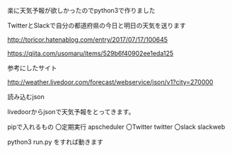 楽に天気予報が欲しかったのでpython3で作りました

TwitterとSlackで自分の都道府県の今日と明日の天気を送ります


http://toricor.hatenablog.com/entry/2017/07/17/100645

https://qiita.com/usomaru/items/529b6f40902ee1eda125

参考にしたサイト

http://weather.livedoor.com/forecast/webservice/json/v1?city=270000

読み込むjson

livedoorからjsonで天気予報をとってきます。

pipで入れるもの
〇定期実行
apscheduler
〇Twitter
twitter
〇slack
slackweb

python3 run.py
をすれば動きます

